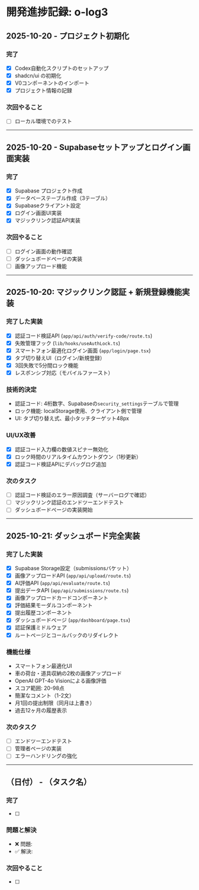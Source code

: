 # 開発進捗記録: o-log3

## 2025-10-20 - プロジェクト初期化

### 完了
- [x] Codex自動化スクリプトのセットアップ
- [x] shadcn/ui の初期化
- [x] V0コンポーネントのインポート
- [x] プロジェクト情報の記録

### 次回やること
- [ ] ローカル環境でのテスト

---

## 2025-10-20 - Supabaseセットアップとログイン画面実装

### 完了
- [x] Supabase プロジェクト作成
- [x] データベーステーブル作成（3テーブル）
- [x] Supabaseクライアント設定
- [x] ログイン画面UI実装
- [x] マジックリンク認証API実装

### 次回やること
- [ ] ログイン画面の動作確認
- [ ] ダッシュボードページの実装
- [ ] 画像アップロード機能

---

## 2025-10-20: マジックリンク認証 + 新規登録機能実装

### 完了した実装
- [x] 認証コード検証API (`app/api/auth/verify-code/route.ts`)
- [x] 失敗管理フック (`lib/hooks/useAuthLock.ts`)
- [x] スマートフォン最適化ログイン画面 (`app/login/page.tsx`)
- [x] タブ切り替えUI（ログイン/新規登録）
- [x] 3回失敗で5分間ロック機能
- [x] レスポンシブ対応（モバイルファースト）

### 技術的決定
- 認証コード: 4桁数字、Supabaseの`security_settings`テーブルで管理
- ロック機能: localStorage使用、クライアント側で管理
- UI: タブ切り替え式、最小タッチターゲット48px

### UI/UX改善
- [x] 認証コード入力欄の数値スピナー無効化
- [x] ロック時間のリアルタイムカウントダウン（1秒更新）
- [x] 認証コード検証APIにデバッグログ追加

### 次のタスク
- [ ] 認証コード検証のエラー原因調査（サーバーログで確認）
- [ ] マジックリンク認証のエンドツーエンドテスト
- [ ] ダッシュボードページの実装開始

---

## 2025-10-21: ダッシュボード完全実装

### 完了した実装
- [x] Supabase Storage設定（submissionsバケット）
- [x] 画像アップロードAPI (`app/api/upload/route.ts`)
- [x] AI評価API (`app/api/evaluate/route.ts`)
- [x] 提出データAPI (`app/api/submissions/route.ts`)
- [x] 画像アップロードカードコンポーネント
- [x] 評価結果モーダルコンポーネント
- [x] 提出履歴コンポーネント
- [x] ダッシュボードページ (`app/dashboard/page.tsx`)
- [x] 認証保護ミドルウェア
- [x] ルートページとコールバックのリダイレクト

### 機能仕様
- スマートフォン最適化UI
- 車の荷台・道具収納の2枚の画像アップロード
- OpenAI GPT-4o Visionによる画像評価
- スコア範囲: 20-98点
- 簡潔なコメント（1-2文）
- 月1回の提出制限（同月は上書き）
- 過去12ヶ月の履歴表示

### 次のタスク
- [ ] エンドツーエンドテスト
- [ ] 管理者ページの実装
- [ ] エラーハンドリングの強化

---

## （日付） - （タスク名）

### 完了
- [ ]

### 問題と解決
- ❌ 問題:
- ✅ 解決:

### 次回やること
- [ ]
